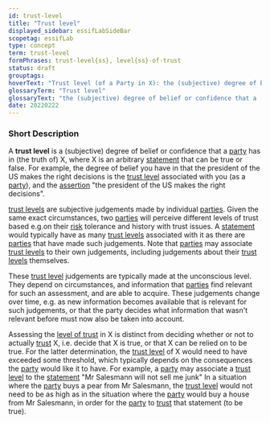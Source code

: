 ```yaml
---
id: trust-level
title: "Trust level"
displayed_sidebar: essifLabSideBar
scopetag: essifLab
type: concept
term: trust-level
formPhrases: trust-level{ss}, level{ss}-of-trust
status: draft
grouptags:
hoverText: "Trust level (of a Party in X): the (subjective) degree of belief or confidence that this Party has in X"
glossaryTerm: "Trust level"
glossaryText: "the (subjective) degree of belief or confidence that a [party](@) has in X (someone, something, ...)."
date: 20220222
---
```


### Short Description
A **trust level** is a (subjective) degree of belief or confidence that a [party](@) has in (the truth of) X, where X is an arbitrary [statement](assertion@) that can be true or false. For example, the degree of belief you have in that the president of the US makes the right decisions is the [trust level](@) associated with you (as a [party](@)), and the [assertion](@) "the president of the US makes the right decisions".

[trust levels](trust-level@) are subjective judgements made by individual [parties](@). Given the same exact circumstances, two [parties](@) will perceive different levels of trust based e.g.on their [risk](@) tolerance and history with trust issues. A [statement](assertion@) would typically have as many [trust levels](trust-level@) associated with it as there are [parties](@) that have made such judgements. Note that [parties](@) may associate [trust levels](trust-level@) to their own judgements, including judgements about their [trust levels](trust-level@) themselves.

These [trust level](@) judgements are typically made at the unconscious level. They depend on circumstances, and information that [parties](@) find relevant for such an assessment, and are able to acquire. These judgements change over time, e.g. as new information becomes available that is relevant for such judgements, or that the party decides what information that wasn't relevant before must now also be taken into account.

Assessing the [level of trust](trust-level@) in X is distinct from deciding whether or not to actually [trust](@) X, i.e. decide that X is true, or that X can be relied on to be true. For the latter determination, the [trust level](@) of X would need to have exceeded some threshold, which typically depends on the consequences the [party](@) would like it to have. For example, a [party](@) may associate a [trust level](@) to the [statement](assertion@) "Mr Salesmann will not sell me junk" In a situation where the [party](@) buys a pear from Mr Salesmann, the [trust level](@) would not need to be as high as in the situation where the [party](@) would buy a house from Mr Salesmann, in order for the [party](@) to [trust](@) that statement (to be true).
